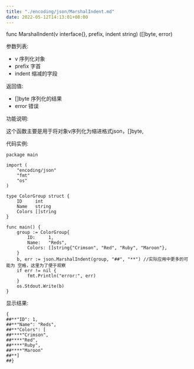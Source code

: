 ```yaml
---
title: "./encoding/json/MarshalIndent.md"
date: 2022-05-12T14:13:01+08:00
---
```

func MarshalIndent(v interface{}, prefix, indent string) ([]byte, error)

参数列表:

- v 序列化对象
- prefix 字首
- indent 缩减的字段

返回值:

- []byte 序列化的结果
- error 错误

功能说明:

这个函数主要是用于将对象v序列化为缩进格式json，[]byte,

代码实例:

    package main

	import (
		"encoding/json"
		"fmt"
		"os"
	)
	
	type ColorGroup struct {
		ID     int
		Name   string
		Colors []string
	}
	
	func main() {
		group := ColorGroup{
			ID:     1,
			Name:   "Reds",
			Colors: []string{"Crimson", "Red", "Ruby", "Maroon"},
		}
		b, err := json.MarshalIndent(group, "##", "**") //实际应用中更多的可能为 空格，这里为了便于观察
		if err != nil {
			fmt.Println("error:", err)
		}
		os.Stdout.Write(b)
	}




显示结果:

	{
	##**"ID": 1,
	##**"Name": "Reds",
	##**"Colors": [
	##****"Crimson",
	##****"Red",
	##****"Ruby",
	##****"Maroon"
	##**]
	##}